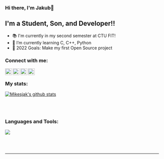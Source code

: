 ### Hi there, I'm Jakub👋 

## I'm a Student, Son, and Developer!!

- 📚  I'm currently in my second semester at CTU FIT!
- 🌱  I’m currently learning C, C++, Python
- 🥅  2022 Goals: Make my first Open Source project

### Connect with me:

[<img align="left" alt="codeSTACKr | YouTube" width="22px" src="https://cdn.jsdelivr.net/npm/simple-icons@v3/icons/youtube.svg" />][youtube]
[<img align="left" alt="codeSTACKr | Twitter" width="22px" src="https://cdn.jsdelivr.net/npm/simple-icons@v3/icons/twitter.svg" />][twitter]
[<img align="left" alt="codeSTACKr | LinkedIn" width="22px" src="https://cdn.jsdelivr.net/npm/simple-icons@v3/icons/linkedin.svg" />][linkedin]
[<img align="left" alt="codeSTACKr | Instagram" width="22px" src="https://cdn.jsdelivr.net/npm/simple-icons@v3/icons/instagram.svg" />][instagram]

<br />

### My stats:

<a href="https://github.com/anuraghazra/github-readme-stats"><img align="center" src="https://github-readme-stats.vercel.app/api?username=mikesjak&show_icons=true&include_all_commits=true&theme=dark&hide_border=true" alt="Mikesjak's github stats" /></a>  

<br />
<br />

### Languages and Tools:

<a href="https://github.com/anuraghazra/github-readme-stats"><img align="center" src="https://github-readme-stats.vercel.app/api/top-langs/?username=mikesjak&layout=compact&theme=dark&hide_border=true" /></a> 

<br />
<br />



---

[twitter]: https://twitter.com/mikesjak
[youtube]: https://www.youtube.com/channel/UCBNrdjR4b70gMnjh8_wSP7w
[instagram]: https://www.instagram.com/kubamikesu/
[linkedin]: https://www.linkedin.com/in/mikesjak/